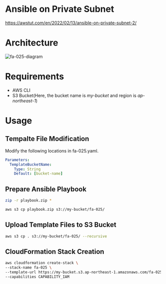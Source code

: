 # Ansible on Private Subnet

https://awstut.com/en/2022/02/13/ansible-on-private-subnet-2/

# Architecture

![fa-025-diagram](https://user-images.githubusercontent.com/84276199/200161354-cb8c0b2b-a099-423c-b071-d0a139c147df.png)

# Requirements

* AWS CLI
* S3 Bucket(Here, the bucket name is *my-bucket* and region is *ap-northeast-1*)

# Usage

## Tempalte File Modification

Modify the following locations in fa-025.yaml.

```yaml
Parameters:
  TemplateBucketName:
    Type: String
    Default: [bucket-name]
```

## Prepare Ansible Playbook

```bash
zip -r playbook.zip *

aws s3 cp playbook.zip s3://my-bucket/fa-025/
```

## Upload  Template Files to S3 Bucket

```bash
aws s3 cp . s3://my-bucket/fa-025/ --recursive
```

## CloudFormation Stack Creation

```bash
aws cloudformation create-stack \
--stack-name fa-025 \
--template-url https://my-bucket.s3.ap-northeast-1.amazonaws.com/fa-025/fa-025.yaml \
--capabilities CAPABILITY_IAM
```
